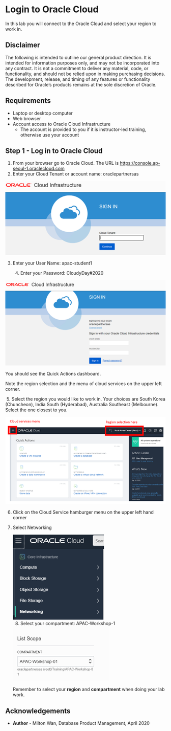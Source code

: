 # Login to Oracle Cloud #

In this lab you will connect to the Oracle Cloud and select your region to work in.

## Disclaimer ##
The following is intended to outline our general product direction. It is intended for information purposes only, and may not be incorporated into any contract. It is not a commitment to deliver any material, code, or functionality, and should not be relied upon in making purchasing decisions. The development, release, and timing of any features or functionality described for Oracle’s products remains at the sole discretion of Oracle.

## Requirements ##

- Laptop or desktop computer
- Web browser
- Account access to Oracle Cloud Infrastructure
  - The account is provided to you if it is instructor-led training, otherwise use your account 

## Step 1 - Log in to Oracle Cloud ##

1. From your browser go to Oracle Cloud. The URL is https://console.ap-seoul-1.oraclecloud.com
2. Enter your Cloud Tenant or account name:  oraclepartnersas

<img src="./images/cloud-sign-in-2.PNG" style="zoom:50%;" />



3. Enter your User Name:  apac-student1

 	4. Enter your Password:  CloudyDay#2020

<img src="./images/username-signin-2.PNG" style="zoom:50%;" />



You should see the Quick Actions dashboard.

Note the region selection and the menu of cloud services on the upper left corner.

​	5. Select the region you would like to work in.  Your choices are South Korea (Chuncheon), India South (Hyderabad),  Australia Southeast (Melbourne).  Select the one closest to you.

![](./images/menu-and-region-selection.PNG)

 6. Click on the Cloud Service hamburger menu on the upper left hand corner

 7. Select Networking

    <img src="./images/networking.PNG" style="zoom:80%;" />

    

	8.  Select your compartment: APAC-Workshop-1

     <img src="./images/compartment.PNG" style="zoom:80%;" />

     

     Remember to select your **region** and **compartment** when doing your lab work.

     

## Acknowledgements ##

- **Author** - Milton Wan, Database Product Management, April 2020

